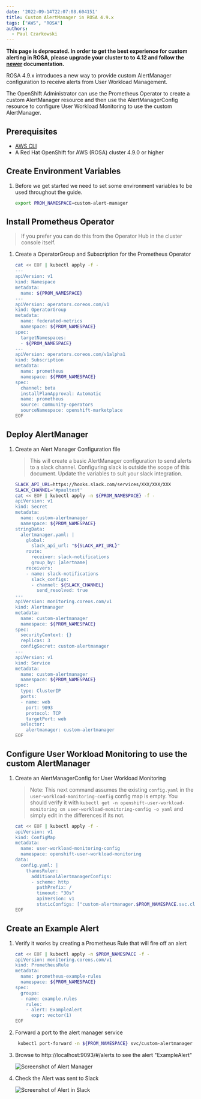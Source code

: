 ```yaml
---
date: '2022-09-14T22:07:08.604151'
title: Custom AlertManager in ROSA 4.9.x
tags: ["AWS", "ROSA"]
authors:
  - Paul Czarkowski
---
```


**This page is deprecated. In order to get the best experience for custom alerting in ROSA, please upgrade your cluster to to 4.12 and follow the [newer](../custom-alertmanager) documentation.**

ROSA 4.9.x introduces a new way to provide custom AlertManager configuration to receive alerts from User Workload Management.

The OpenShift Administrator can use the Prometheus Operator to create a custom AlertManager resource and then use the AlertManagerConfig resource to configure User Workload Monitoring to use the custom AlertManager.

## Prerequisites

* [AWS CLI](https://docs.aws.amazon.com/cli/latest/userguide/cli-chap-install.html)
* A Red Hat OpenShift for AWS (ROSA) cluster 4.9.0 or higher

## Create Environment Variables

1. Before we get started we need to set some environment variables to be used throughout the guide.

   ```bash
   export PROM_NAMESPACE=custom-alert-manager
   ```

## Install Prometheus Operator

> If you prefer you can do this from the Operator Hub in the cluster console itself.

1. Create a OperatorGroup and Subscription for the Prometheus Operator

   ```bash
   cat << EOF | kubectl apply -f -
   ---
   apiVersion: v1
   kind: Namespace
   metadata:
     name: ${PROM_NAMESPACE}
   ---
   apiVersion: operators.coreos.com/v1
   kind: OperatorGroup
   metadata:
     name: federated-metrics
     namespace: ${PROM_NAMESPACE}
   spec:
     targetNamespaces:
     - ${PROM_NAMESPACE}
   ---
   apiVersion: operators.coreos.com/v1alpha1
   kind: Subscription
   metadata:
     name: prometheus
     namespace: ${PROM_NAMESPACE}
   spec:
     channel: beta
     installPlanApproval: Automatic
     name: prometheus
     source: community-operators
     sourceNamespace: openshift-marketplace
   EOF
   ```

## Deploy AlertManager

1. Create an Alert Manager Configuration file

   > This will create a basic AlertManager configuration to send alerts to a slack channel. Configuring slack is outside the scope of this document. Update the variables to suit your slack integration.

   ```bash
   SLACK_API_URL=https://hooks.slack.com/services/XXX/XXX/XXX
   SLACK_CHANNEL='#paultest'
   cat << EOF | kubectl apply -n ${PROM_NAMESPACE} -f -
   apiVersion: v1
   kind: Secret
   metadata:
     name: custom-alertmanager
     namespace: ${PROM_NAMESPACE}
   stringData:
     alertmanager.yaml: |
       global:
         slack_api_url: "${SLACK_API_URL}"
       route:
         receiver: slack-notifications
         group_by: [alertname]
       receivers:
       - name: slack-notifications
         slack_configs:
         - channel: ${SLACK_CHANNEL}
           send_resolved: true
   ---
   apiVersion: monitoring.coreos.com/v1
   kind: Alertmanager
   metadata:
     name: custom-alertmanager
     namespace: ${PROM_NAMESPACE}
   spec:
     securityContext: {}
     replicas: 3
     configSecret: custom-alertmanager
   ---
   apiVersion: v1
   kind: Service
   metadata:
     name: custom-alertmanager
     namespace: ${PROM_NAMESPACE}
   spec:
     type: ClusterIP
     ports:
     - name: web
       port: 9093
       protocol: TCP
       targetPort: web
     selector:
       alertmanager: custom-alertmanager
   EOF
   ```

## Configure User Workload Monitoring to use the custom AlertManager

1. Create an AlertManagerConfig for User Workload Monitoring

   > Note: This next command assumes the existing `config.yaml` in the `user-workload-monitoring-config` config map is empty. You should verify it with `kubectl get -n openshift-user-workload-monitoring cm user-workload-monitoring-config -o yaml` and simply edit in the differences if its not.

   ```bash
   cat << EOF | kubectl apply -f -
   apiVersion: v1
   kind: ConfigMap
   metadata:
     name: user-workload-monitoring-config
     namespace: openshift-user-workload-monitoring
   data:
     config.yaml: |
       thanosRuler:
         additionalAlertmanagerConfigs:
         - scheme: http
           pathPrefix: /
           timeout: "30s"
           apiVersion: v1
           staticConfigs: ["custom-alertmanager.$PROM_NAMESPACE.svc.cluster.local:9093"]
   EOF
   ```

## Create an Example Alert

1. Verify it works by creating a Prometheus Rule that will fire off an alert

   ```bash
   cat << EOF | kubectl apply -n $PROM_NAMESPACE -f -
   apiVersion: monitoring.coreos.com/v1
   kind: PrometheusRule
   metadata:
     name: prometheus-example-rules
     namespace: ${PROM_NAMESPACE}
   spec:
     groups:
     - name: example.rules
       rules:
       - alert: ExampleAlert
         expr: vector(1)
   EOF
   ```

1. Forward a port to the alert manager service

   ```bash
    kubectl port-forward -n ${PROM_NAMESPACE} svc/custom-alertmanager 9093:9093
    ```

1. Browse to http://localhost:9093/#/alerts to see the alert "ExampleAlert"

    ![Screenshot of Alert Manager](./alert-manager.png)

1. Check the Alert was sent to Slack

    ![Screenshot of Alert in Slack](./slack.png)
